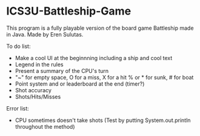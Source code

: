 # ICS3U-Battleship-Game

This program is a fully playable version of the board game Battleship made in Java. Made by Eren Sulutas. 

To do list:  
- Make a cool UI at the beginnning including a ship and cool text 
- Legend in the rules 
- Present a summary of the CPU's turn
- "~" for empty space, O for a miss, X for a hit % or * for sunk, # for boat 
- Point system and or leaderboard at the end (timer?)
- Shot accuracy
- Shots/Hits/Misses

Error list: 
- CPU sometimes doesn't take shots (Test by putting System.out.println throughout the method)
